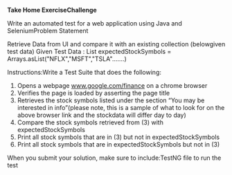 **Take Home ExerciseChallenge**

Write an automated test for a web application using Java and SeleniumProblem Statement 

Retrieve Data from UI and compare it with an existing collection (belowgiven test data)
Given Test Data : List<String> expectedStockSymbols = Arrays.asList("NFLX","MSFT","TSLA".......)

Instructions:Write a Test Suite that does the following:

1. Opens a webpage www.google.com/finance on a chrome browser
2. Verifies the page is loaded by asserting the page title
3. Retrieves the stock symbols listed under the section “You may be interested in info”(please note, this is a sample of what to look for on the above browser link and the stockdata will differ day to day)
4. Compare the stock symbols retrieved from (3) with expectedStockSymbols
5. Print all stock symbols that are in (3) but not in expectedStockSymbols
6. Print all stock symbols that are in expectedStockSymbols but not in (3)
                 
When you submit your solution, make sure to include:TestNG file to run the test
